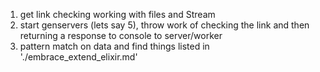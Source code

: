 1. get link checking working with files and Stream
2. start genservers (lets say 5), throw work of checking the link and then returning a response to console to server/worker
3. pattern match on data and find things listed in './embrace_extend_elixir.md'
